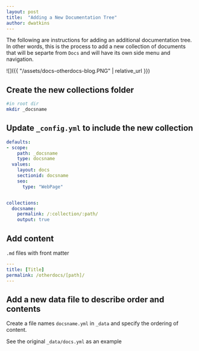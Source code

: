 ```yaml
---
layout: post
title:  "Adding a New Documentation Tree"
author: dwatkins
---
```


The following are instructions for adding an additional documentation tree. In other words, this is the process to add a new collection of documents that will be separte from `Docs` and will have its own side menu and navigation.

![]({{ "/assets/docs-otherdocs-blog.PNG" | relative_url }})


## Create the new collections folder

```bash
#in root dir
mkdir _docsname
```

## Update `_config.yml` to include the new collection

```yaml
defaults:
- scope:
    path: _docsname
    type: docsname
  values:
    layout: docs
    sectionid: docsname
    seo:
      type: "WebPage"


collections:
  docsname:
    permalink: /:collection/:path/
    output: true

```

## Add content

`.md` files with front matter

```yaml
---
title: [Title]
permalink: /otherdocs/[path]/
---
```
## Add a new data file to describe order and contents

Create a file names `docsname.yml` in `_data` and specify the ordering of content. 

See the original `_data/docs.yml` as an example



